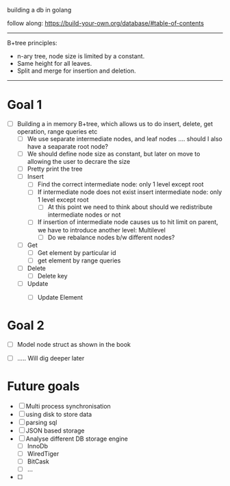 building a db in golang

follow along: https://build-your-own.org/database/#table-of-contents

----------------------

B+tree principles:

- n-ary tree, node size is limited by a constant.
- Same height for all leaves.
- Split and merge for insertion and deletion.

----------------------

# Goal 1

- [ ] Building a in memory B+tree, which allows us to do insert, delete, get operation, range queries etc
  - [ ] We use separate intermediate nodes, and leaf nodes .... should I also have a seaparate root node?
  - [ ] We should define node size as constant, but later on move to allowing the user to decrare the size
  - [ ] Pretty print the tree
  - [ ] Insert
    - [ ] Find the correct intermediate node: only 1 level except root
    - [ ] If intermediate node does not exist insert intermediate node: only 1 level except root
      - [ ] At this point we need to think about should we redistribute intermediate nodes or not
    - [ ] If insertion of intermediate node  causes us to hit limit on parent, we have to introduce another level: Multilevel
      - [ ] Do we rebalance nodes b/w different nodes?
  - [ ] Get
    - [ ] Get element by particular id
    - [ ] get element by range queries
  - [ ] Delete
    - [ ] Delete key
  - [ ] Update
    - [ ] Update Element
  

# Goal 2
  - [ ] Model node struct as shown in the book
  - [ ] ..... Will dig deeper later


# Future goals
  - [ ] Multi process synchronisation
  - [ ] using disk to store data
  - [ ] parsing sql
  - [ ] JSON based storage
  - [ ] Analyse different DB storage engine
    - [ ] InnoDb
    - [ ] WiredTiger
    - [ ] BitCask
    - [ ] ...
  - [ ] 




